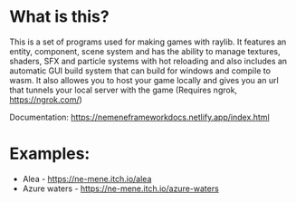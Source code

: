# What is this?
This is a set of programs used for making games with raylib.
It features an entity, component, scene system and has the ability to manage textures, shaders, SFX and particle systems with hot reloading and also includes an automatic GUI build system that can build for windows and compile to wasm.
It also allowes you to host your game locally and gives you an url that tunnels your local server with the game (Requires ngrok, https://ngrok.com/)

Documentation: https://nemeneframeworkdocs.netlify.app/index.html

# Examples:
* Alea         - https://ne-mene.itch.io/alea
* Azure waters - https://ne-mene.itch.io/azure-waters
